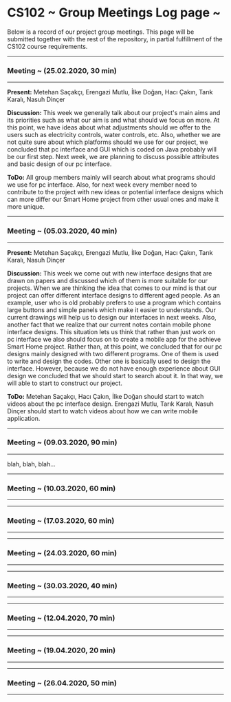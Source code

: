 # CS102 ~ Group Meetings Log page ~

Below is a record of our project group meetings. This page will be submitted together with the rest of the repository, in partial fulfillment of the CS102 course requirements.

****
### Meeting ~ (25.02.2020, 30 min)
****
**Present:** Metehan Saçakçı, Erengazi Mutlu, İlke Doğan, Hacı Çakın, Tarık Karalı, Nasuh Dinçer

**Discussion:** 
This week we generally talk about our project's main aims and its priorities such as what our aim is and what should we focus on more. At this point, we have ideas about what adjustments should we offer to the users such as electricity controls, water controls, etc. Also, whether we are not quite sure about which platforms should we use for our project, we concluded that pc interface and GUI which is coded on Java probably will be our first step. Next week, we are planning to discuss possible attributes and basic design of our pc interface.

**ToDo:** All group members mainly will search about what programs should we use for pc interface. Also, for next week every member need to contribute to the project with new ideas or potential interface designs which can more differ our Smart Home project from other usual ones and make it more unique. 

****
### Meeting ~ (05.03.2020, 40 min)
****
**Present:** Metehan Saçakçı, Erengazi Mutlu, İlke Doğan, Hacı Çakın, Tarık Karalı, Nasuh Dinçer

**Discussion:** 
This week we come out with new interface designs that are drawn on papers and discussed which of them is more suitable for our projects. When we are thinking the idea that comes to our mind is that our project can offer different interface designs to different aged people. As an example, user who is old probably prefers to use a program which contains large buttons and simple panels which make it easier to understands. Our current drawings will help us to design our interfaces in next weeks. Also, another fact that we realize that our current notes contain mobile phone interface designs. This situation lets us think that rather than just work on pc interface we also should focus on to create a mobile app for the achieve Smart Home project. Rather than, at this point, we concluded that for our pc designs mainly designed with two different programs. One of them is used to write and design the codes. Other one is basically used to design the interface. However, because we do not have enough experience about GUI design we concluded that we should start to search about it. In that way, we will able to start to construct our project.

**ToDo:** Metehan Saçakçı, Hacı Çakın, İlke Doğan should start to watch videos about the pc interface design. Erengazi Mutlu, Tarık Karalı, Nasuh Dinçer should start to watch videos about how we can write mobile application.

****
### Meeting ~ (09.03.2020, 90 min)
****
blah, blah, blah...

****
### Meeting ~ (10.03.2020, 60 min)
****

****
### Meeting ~ (17.03.2020, 60 min)
****

****
### Meeting ~ (24.03.2020, 60 min)
****


****
### Meeting ~ (30.03.2020, 40 min)
****

****
### Meeting ~ (12.04.2020, 70 min)
****

****
### Meeting ~ (19.04.2020, 20 min)
****

****
### Meeting ~ (26.04.2020, 50 min)
****